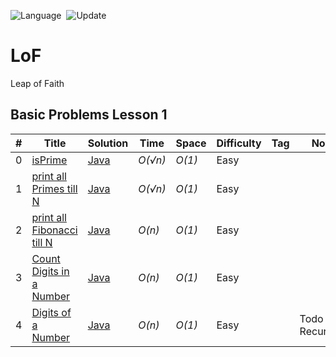 ![Language](https://img.shields.io/badge/language-Java-orange.svg)&nbsp;
![Update](https://img.shields.io/badge/update-weekly-green.svg)&nbsp;
# LoF
Leap of Faith
## Basic Problems Lesson 1
|  #  | Title           |  Solution       |  Time           | Space           | Difficulty    | Tag          | Note| 
|-----|---------------- | --------------- | --------------- | --------------- | ------------- |--------------|-----|
0 | [isPrime]() | [Java](./Getting%20Started/isPrime.java)    | _O(√n)_       |  _O(1)_        | Easy         |||
1 | [print all Primes till N]() | [Java](./Getting%20Started/allPrimesTillN.java)    | _O(√n)_       |  _O(1)_        | Easy         |||
2 | [print all Fibonacci till N]() | [Java](./Getting%20Started/fibonacciTillN.java)    | _O(n)_       |  _O(1)_        | Easy         |||
3 | [Count Digits in a Number]() | [Java](./Getting%20Started/countDigits.java)    | _O(n)_       |  _O(1)_        | Easy         |||
4 | [Digits of a Number]() | [Java](./Getting%20Started/digits.java)    | _O(n)_       |  _O(1)_        | Easy         ||Todo with Recursion|

